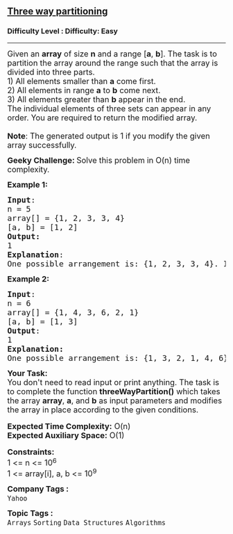 <h2><a href="https://www.geeksforgeeks.org/problems/three-way-partitioning/1?page=2&difficulty%5B%5D=0&category%5B%5D=Arrays&sortBy=submissions">Three way partitioning</a></h2><h3>Difficulty Level : Difficulty: Easy</h3><hr><div class="problems_problem_content__Xm_eO"><p><span style="font-size: 18px;">Given an <strong>array</strong> of size <strong>n</strong>&nbsp;and a range [<strong>a</strong>, <strong>b</strong>]. The task is to partition the array around the range such that the array is divided into three parts.<br>1) All elements smaller than <strong>a</strong> come first.<br>2) All elements in range <strong>a</strong> to <strong>b</strong> come next.<br>3) All elements greater than <strong>b</strong> appear in the end.<br>The individual elements of three sets can appear in any order. You are required to return the modified array.<br><br><strong>Note</strong>: The generated output is 1 if you modify the given array successfully.</span></p>
<p><strong><span style="font-size: 18px;">Geeky Challenge: </span></strong><span style="font-size: 18px;">Solve this problem in O(n) time complexity.</span></p>
<p><span style="font-size: 18px;"><strong>Example 1:</strong></span></p>
<pre><span style="font-size: 18px;"><strong>Input</strong>: 
n = 5
array[] = {1, 2, 3, 3, 4}
[a, b] = [1, 2]
<strong>Output:</strong> <br>1
<strong>Explanation</strong>: <br>One possible arrangement is: {1, 2, 3, 3, 4}. If you return a valid arrangement, output will be 1.</span>
</pre>
<p><span style="font-size: 18px;"><strong>Example 2:</strong></span></p>
<pre><span style="font-size: 18px;"><strong>Input</strong>: 
n = 6 
array[] = {1, 4, 3, 6, 2, 1}
[a, b] = [1, 3]
<strong>Output</strong>: <br>1
<strong>Explanation: <br></strong>One possible arrangement is: {1, 3, 2, 1, 4, 6}. If you return a valid arrangement, output will be 1.</span>
</pre>
<p><span style="font-size: 18px;"><strong>Your Task: </strong><br>You don't need to read input or print anything.&nbsp;The task is to complete the function <strong>threeWayPartition()</strong> which takes the array <strong>array</strong>,&nbsp;<strong>a</strong>, and <strong>b</strong> as input parameters and modifies the array in place according to the given conditions.</span><br><br><span style="font-size: 18px;"><strong>Expected Time Complexity:</strong>&nbsp;O(n)<br><strong>Expected Auxiliary Space:</strong> O(1)</span><br><br><span style="font-size: 18px;"><strong>Constraints:</strong></span><br><span style="font-size: 18px;">1 &lt;= n&nbsp;&lt;= 10</span><sup><span style="font-size: 15px;">6</span></sup><br><span style="font-size: 18px;">1 &lt;= array[i], a, b &lt;= 10<sup>9</sup></span></p></div><p><span style=font-size:18px><strong>Company Tags : </strong><br><code>Yahoo</code>&nbsp;<br><p><span style=font-size:18px><strong>Topic Tags : </strong><br><code>Arrays</code>&nbsp;<code>Sorting</code>&nbsp;<code>Data Structures</code>&nbsp;<code>Algorithms</code>&nbsp;